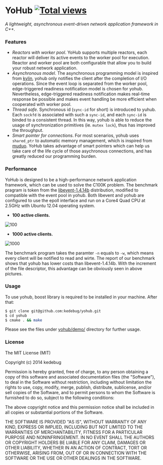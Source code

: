 YoHub  [![Total views](https://sourcegraph.com/api/repos/github.com/kedebug/yohub/counters/views.png)](https://sourcegraph.com/github.com/kedebug/yohub)
======
*A lightweight, asynchronous event-driven network application framework in C++.*

### Features
* _Reactors with worker pool_. YoHub supports multiple reactors, each reactor will deliver its active events to the worker pool for execution. Reactor and worker pool are both configurable that allow you to build your robust network application.
* _Asynchronous model_. The asynchronous programming model is inspired from [kylin](http://dirlt.com/kylin.html), yohub only notifies the client after the completion of I/O operations. Since the event loop is separated from the worker pool, edge-triggered readiness notification model is chosen for yohub. Nevertheless, edge-triggered readiness notification makes real-time response be possible and makes event handling be more efficient when cooperated with worker pool.
* _Thread safe_. Synchronous id (`sync-id` for short) is introduced to yuhub. Each `sockfd` is associated with such a `sync-id`, and each `sync-id` is binded to a consistent thread. In this way, yohub is able to reduce the usage of synchronization primitives (ie. `mutex lock`), thus has improved the throughput.
* _Smart pointer for connections_. For most scenarios, yohub uses `shared_ptr` to automatic memory management, which is inspired from [muduo](http://code.google.com/p/muduo/). YoHub takes advantage of smart pointers which can help us take care of the life cycle of those asychronous connections, and has greatly reduced our programming burden.

### Performance
YoHub is designed to be a high-performance network application framework, which can be used to solve the C100K problem. The benchmark pragram is token from the [libevent-1.4.14b](http://libevent.org/) distribution, modified to compatible with the event pool in yohub. Both libevent and yohub are configured to use the epoll interface and run on a Core4 Quad CPU at 2.5GHz with Ubuntu 12.04 operating system.

* __100 active clients.__

![100](https://raw.githubusercontent.com/kedebug/yohub/master/bench/100.png)

* __1000 active clients.__

![1000](https://raw.githubusercontent.com/kedebug/yohub/master/bench/1000.png)

The benchmark program takes the paramter `-n` equals to `-w`, which means every client will be notified to read and wirte. The report of our benchmark shows that yohub has lower costs than libevent-1.4.14b. With the increment of the file descriptor, this advantage can be obviously seen in above pictures.

### Usage
To use yohub, boost library is required to be installed in your machine. After that:
```bash
$ git clone git@github.com:kedebug/yohub.git
$ cd yohub
$ cmake . && make
```
Please see the files under [yohub/demo/](https://github.com/kedebug/yohub/tree/master/demo) directory for further usage.

### License
The MIT License (MIT)

Copyright (c) 2014 kedebug

Permission is hereby granted, free of charge, to any person obtaining a copy
of this software and associated documentation files (the "Software"), to deal
in the Software without restriction, including without limitation the rights
to use, copy, modify, merge, publish, distribute, sublicense, and/or sell
copies of the Software, and to permit persons to whom the Software is
furnished to do so, subject to the following conditions:

The above copyright notice and this permission notice shall be included in
all copies or substantial portions of the Software.

THE SOFTWARE IS PROVIDED "AS IS", WITHOUT WARRANTY OF ANY KIND, EXPRESS OR
IMPLIED, INCLUDING BUT NOT LIMITED TO THE WARRANTIES OF MERCHANTABILITY,
FITNESS FOR A PARTICULAR PURPOSE AND NONINFRINGEMENT. IN NO EVENT SHALL THE
AUTHORS OR COPYRIGHT HOLDERS BE LIABLE FOR ANY CLAIM, DAMAGES OR OTHER
LIABILITY, WHETHER IN AN ACTION OF CONTRACT, TORT OR OTHERWISE, ARISING FROM,
OUT OF OR IN CONNECTION WITH THE SOFTWARE OR THE USE OR OTHER DEALINGS IN
THE SOFTWARE.
